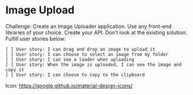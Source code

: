 # Image Upload

Challenge: Create an Image Uploader application. Use any front-end libraries of your choice. Create your API. Don’t look at the existing solution. Fulfill user stories below:

    [ ] User story: I can drag and drop an image to upload it
    [ ] User story: I can choose to select an image from my folder
    [ ] User story: I can see a loader when uploading
    [ ] User story: When the image is uploaded, I can see the image and copy it
    [ ] User story: I can choose to copy to the clipboard

Icon: https://google.github.io/material-design-icons/
